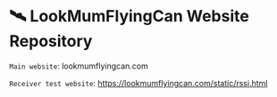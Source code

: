 # 🛰️ LookMumFlyingCan Website Repository

`Main website`: lookmumflyingcan.com

`Receiver test website`: https://lookmumflyingcan.com/static/rssi.html

